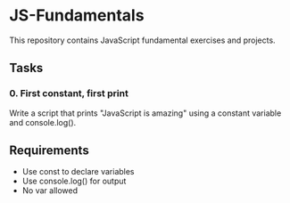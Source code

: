 # JS-Fundamentals

This repository contains JavaScript fundamental exercises and projects.

## Tasks

### 0. First constant, first print
Write a script that prints "JavaScript is amazing" using a constant variable and console.log().

## Requirements
- Use const to declare variables
- Use console.log() for output
- No var allowed